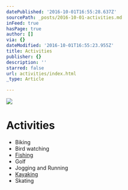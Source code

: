 ```yaml
---
datePublished: '2016-10-01T16:55:28.637Z'
sourcePath: _posts/2016-10-01-activities.md
inFeed: true
hasPage: true
author: []
via: {}
dateModified: '2016-10-01T16:55:23.955Z'
title: Activities
publisher: {}
description: ''
starred: false
url: activities/index.html
_type: Article

---
```

![](https://the-grid-user-content.s3-us-west-2.amazonaws.com/0d43ed13-e854-471d-8b44-2c213feb013c.jpg)

# Activities

* Biking
* Bird watching 
* [Fishing][0]
* Golf
* Jogging and Running
* [Kayaking][1]
* Skating

[0]: http://missiontexas.net/fishing/ "Fishing in Mission, Texas"
[1]: http://missiontexas.net/kayaking/ "Kayaking in Mission, Texas"